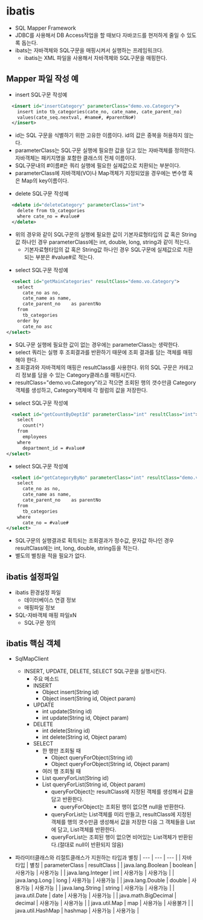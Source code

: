 # ibatis
- SQL Mapper Framework
- JDBC를 사용해서 DB Access작업을 할 때보다 자바코드를 현저하게 줄일 수 있도록 돕는다.
- ibats는 자바객체와 SQL구문을 매핑시켜서 실행하는 프레임워크다.
  + ibatis는 XML 파일을 사용해서 자바객체와 SQL구문을 매핑한다.

## Mapper 파일 작성 예
- insert SQL구문 작성예
```xml
  <insert id="insertCategory" parameterClass="demo.vo.Category">
    insert into tb_categories(cate_no, cate_name, cate_parent_no)
    values(cate_seq.nextval, #name#, #parentNo#)
  </insert>
```
  + id는 SQL 구문을 식별하기 위한 고유한 이름이다. id의 값은 중복을 허용하지 않는다.
  + parameterClass는 SQL구문 실행에 필요한 값을 담고 있는 자바객체를 정의한다. 자바객체는 패키지명을 포함한 클래스의 전체 이름이다.
  + SQL구문내의 #이름#은 쿼리 실행에 필요한 실제값으로 치환되는 부분이다.
  + parameterClass에 자바객체(VO)나 Map객체가 지정되었을 경우에는 변수명 혹은 Map의 key이름이다.
		
- delete SQL구문 작성예
```xml
  <delete id="deleteCategory" parameterClass="int">
    delete from tb_categories
    where cate_no = #value#
  </delete>
```
  + 위의 경우와 같이 SQL구문의 실행에 필요한 값이 기본자료형타입의 값 혹은 String값 하나인 경우 parameterClass에는 int, double, long, string과 같이 적는다.
	+ 기본자료형타입의 값 혹은 String값 하나인 경우 SQL구문에 실제값으로 치환되는 부분은 #value#로 적는다.

- select SQL구문 작성예
```xml
  <select id="getMainCategories" resultClass="demo.vo.Category">
    select
      cate_no as no,
      cate_name	as name,
      cate_parent_no	as parentNo
    from
      tb_categories
    order by
      cate_no asc
</select>
```
  + SQL구문 실행에 필요한 값이 없는 경우에는 parameterClass는 생략한다.
  + select 쿼리는 실행 후 조회결과를 반환하기 때문에 조회 결과를 담는 객체를 매핑해야 한다. 
  + 조회결과와 자바객체의 매핑은 resultClass를 사용한다. 위의 SQL 구문은 카테고리 정보를 담을 수 있는 Category클래스를 매핑시킨다.
  + resultClass="demo.vo.Category"라고 적으면 조회된 행의 갯수만큼 Category객체를 생성하고, Category객체에 각 컬럼의 값을 저장한다.

- select SQL구문 작성예
```xml
  <select id="getCountByDeptId" parameterClass="int" resultClass="int">
    select 
      count(*)
    from 
      employees 
    where 
      department_id = #value# 
</select>
```
- select SQL구문 작성예
```xml
  <select id="getCategoryByNo" parameterClass="int" resultClass="demo.vo.Category">
    select
      cate_no as no,
      cate_name	as name,
      cate_parent_no	as parentNo
    from
      tb_categories
    where
      cate_no = #value#
</select>
```
  + SQL구문의 실행결과로 획득되는 조회결과가 정수값, 문자값 하나인 경우 resultClass에는 int, long, double, string등을 적는다.
  + 별도의 별칭을 적을 필요가 없다.

## ibatis 설정파일
- ibatis 환경설정 파일
  + 데이터베이스 연결 정보
  + 매핑파일 정보
- SQL-자바객체 매핑 파일xN
  + SQL구문 정의

## ibatis 핵심 객체
- SqlMapClient 
  + INSERT, UPDATE, DELETE, SELECT SQL구문을 실행시킨다.
	+ 주요 메소드
    * INSERT
      - Object insert(String id)
      - Object insert(String id, Object param)
    * UPDATE
      - int update(String id)
      - int update(String id, Object param)
    * DELETE
      - int  delete(String id)
      - int delete(String id, Object param)
    * SELECT
      - 한 행만 조회될 때
        + Object queryForObject(String id)
        + Object queryForObject(String id, Object param)
      - 여러 행 조회될 때
      + List   queryForList(String id)
      + List   queryForList(String id, Object param)
        * queryForObject는 resultClass에 지정된 객체를 생성해서 값을 담고 반환한다.
	      * queryForObject는 조회된 행이 없으면 null을 반환한다.
        * queryForList는 List객체를 미리 만들고, resultClass에 지정된 객체를 행의 갯수만큼 생성해서 값을 저장한 다음 그 객체들을 List에 담고, List객체를 반환한다.
        * queryForList는 조회된 행이 없으면 비어있는 List객체가 반환된다.(절대로 null이 반환되지 않음)			

- 파라미터클래스와 리절트클래스가 지원하는 타입과 별칭
| --- | --- | --- |
| 자바 타입 | 별칭 | parameterClass | resultClass |
| java.lang.Boolean | boolean | 사용가능 | 사용가능 |
| java.lang.Integer | int | 사용가능 | 사용가능 |
| java.lang.Long | long | 사용가능 | 사용가능 |
| java.lang.Double | double | 사용가능 | 사용가능 |
| java.lang.String | string | 사용가능 | 사용가능 |
| java.util.Date | date | 사용가능 | 사용가능 |
| java.math.BigDecimal | decimal | 사용가능 | 사용가능 |
| java.util.Map | map | 사용가능 | 사용불가 |
| java.util.HashMap | hashmap | 사용가능 | 사용가능 |




	    
